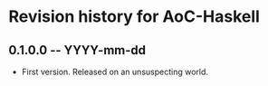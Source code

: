 # Revision history for AoC-Haskell

## 0.1.0.0 -- YYYY-mm-dd

* First version. Released on an unsuspecting world.
